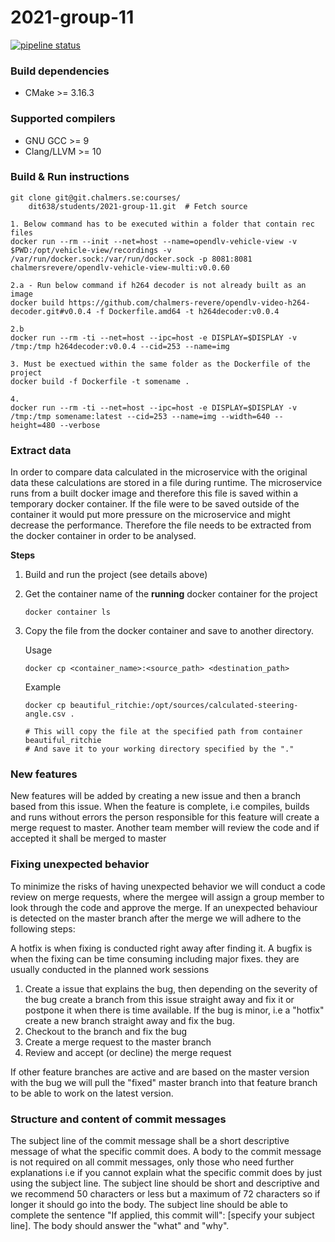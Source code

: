 # 2021-group-11

[![pipeline status](https://git.chalmers.se/courses/dit638/students/2021-group-11/badges/master/pipeline.svg)](https://git.chalmers.se/courses/dit638/students/2021-group-11/-/commits/master)

### Build dependencies

- CMake >= 3.16.3

### Supported compilers

- GNU GCC >= 9
- Clang/LLVM >= 10

### Build & Run instructions

```shell script
git clone git@git.chalmers.se:courses/
	dit638/students/2021-group-11.git  # Fetch source

1. Below command has to be executed within a folder that contain rec files 
docker run --rm --init --net=host --name=opendlv-vehicle-view -v $PWD:/opt/vehicle-view/recordings -v /var/run/docker.sock:/var/run/docker.sock -p 8081:8081 chalmersrevere/opendlv-vehicle-view-multi:v0.0.60

2.a - Run below command if h264 decoder is not already built as an image
docker build https://github.com/chalmers-revere/opendlv-video-h264-decoder.git#v0.0.4 -f Dockerfile.amd64 -t h264decoder:v0.0.4

2.b
docker run --rm -ti --net=host --ipc=host -e DISPLAY=$DISPLAY -v /tmp:/tmp h264decoder:v0.0.4 --cid=253 --name=img

3. Must be exectued within the same folder as the Dockerfile of the project
docker build -f Dockerfile -t somename .

4.
docker run --rm -ti --net=host --ipc=host -e DISPLAY=$DISPLAY -v /tmp:/tmp somename:latest --cid=253 --name=img --width=640 --height=480 --verbose

```

### Extract data
In order to compare data calculated in the microservice with the original data these calculations are stored in a file during runtime. The microservice runs from a built docker image and therefore this file is saved within a temporary docker container. If the file were to be saved outside of the container it would put more pressure on the microservice and might decrease the performance. Therefore the file needs to be extracted from the docker container in order to be analysed.

**Steps**

1. Build and run the project (see details above)
2. Get the container name of the **running** docker container for the project
	```
	docker container ls
	```
3. Copy the file from the docker container and save to another directory.

	Usage
	```
	docker cp <container_name>:<source_path> <destination_path>
	```
	Example
	```
	docker cp beautiful_ritchie:/opt/sources/calculated-steering-angle.csv .
	
	# This will copy the file at the specified path from container beautiful_ritchie
	# And save it to your working directory specified by the "."
	```

### New features

New features will be added by creating a new issue and then a branch based from this issue. When the feature is complete, i.e compiles, builds and runs without errors
the person responsible for this feature will create a merge request to master. Another team member will review the code and if accepted it shall be merged to master

### Fixing unexpected behavior

To minimize the risks of having unexpected behavior we will conduct a code review on merge requests, where the mergee will assign a group member to look through the code and approve the merge. If an unexpected behaviour is detected on the master branch after the merge we will adhere to the following steps:

A hotfix is when fixing is conducted right away after finding it.
A bugfix is when the fixing can be time consuming including major fixes. they are usually conducted in the planned work sessions

1. Create a issue that explains the bug, then depending on the severity of the bug create a branch from this issue straight away and fix it or postpone it when there is time available. If the bug is minor, i.e a "hotfix" create a new branch straight away and fix the bug.
2. Checkout to the branch and fix the bug
3. Create a merge request to the master branch
4. Review and accept (or decline) the merge request

If other feature branches are active and are based on the master version with the bug we will pull the "fixed" master branch into that feature branch to be able to work on the latest version.

### Structure and content of commit messages

The subject line of the commit message shall be a short descriptive message of what the specific commit does. A body to the commit message is not required on all commit messages, only those who need further explanations i.e if you cannot explain what the specific commit does by just using the subject line. The subject line should be short and descriptive and we recommend 50 characters or less but a maximum of 72 characters so if longer it should go into the body. The subject line should be able to complete the sentence "If applied, this commit will": [specify your subject line]. The body should answer the "what" and "why".

